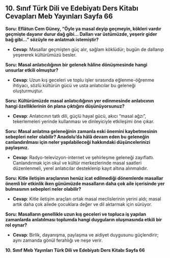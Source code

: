 ## 10. Sınıf Türk Dili ve Edebiyatı Ders Kitabı Cevapları Meb Yayınları Sayfa 66

**Soru: Eflâtun Cem Güney, “Öyle ya masal deyip geçmeyin, kökleri vardır geçmişte dayanır durur dağ gibi… Dalları var üstümüzde, yeşerir gider bağ gibi…” sözüyle ne anlatmak istemiştir?**

* **Cevap**: Masallar geçmişten güç alır, sağlam köklüdür; bugün de dallanıp yeşererek kültürümüzü besler.

**Soru: Masal anlatıcılığının bir gelenek hâline dönüşmesinde hangi unsurlar etkili olmuştur?**

* **Cevap**: Uzun kış geceleri ve toplu işler sırasında eğlenme-öğrenme ihtiyacı, sözlü kültürün gücü ve usta anlatıcılar bu geleneği oluşturmuştur.

**Soru: Kültürümüzde masal anlatıcılığının yer edinmesinde anlatıcının hangi özelliklerinin ön plana çıktığını düşünüyorsunuz?**

* **Cevap**: Anlatıcının tatlı dili, güçlü hayal gücü, akıcı “masal ağzı”, tekerlemeleri yerinde kullanması ve dinleyiciyle etkileşimi öne çıkar.

**Soru: Masal anlatma geleneğinin zamanla eski önemini kaybetmesinin sebepleri neler olabilir? Anadolu’da hâlâ devam eden bu geleneğin canlandırılması için neler yapılabileceği hakkındaki düşüncelerinizi paylaşınız.**

* **Cevap**: Radyo-televizyon-internet ve şehirleşme geleneği zayıflattı. Canlandırmak için okul ve kültür merkezlerinde masal saatleri düzenlenmeli, yerel anlatıcılar desteklenip kayıt altına alınmalıdır.

**Soru: Kitle iletişim araçlarının henüz icat edilmediği dönemlerde masallar önemli bir etkinlik iken günümüzde masalların daha çok aile içerisinde yer bulmasının sebepleri neler olabilir?**

* **Cevap**: Kitle iletişim araçları ortak masal meclislerinin yerini aldı; masal artık daha çok ailede çocuklara değer ve dil aktarmak için sürüyor.

**Soru: Masalların genellikle uzun kış geceleri ve topluca iş yapılan zamanlarda anlatılması toplumda hangi duyguların oluşmasında etkili bir rol oynar?**

* **Cevap**: Birlik, dayanışma, paylaşma ve aidiyet duygusunu güçlendirir; aynı zamanda gönül ferahlığı ve neşe verir.

**10. Sınıf Meb Yayınları Türk Dili ve Edebiyatı Ders Kitabı Sayfa 66**